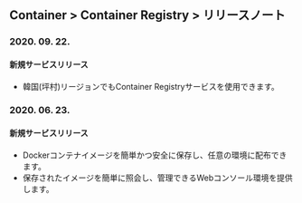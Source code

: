 ## Container > Container Registry  > リリースノート

### 2020. 09. 22.
#### 新規サービスリリース
* 韓国(坪村)リージョンでもContainer Registryサービスを使用できます。

### 2020. 06. 23.
#### 新規サービスリリース
* Dockerコンテナイメージを簡単かつ安全に保存し、任意の環境に配布できます。
* 保存されたイメージを簡単に照会し、管理できるWebコンソール環境を提供します。
